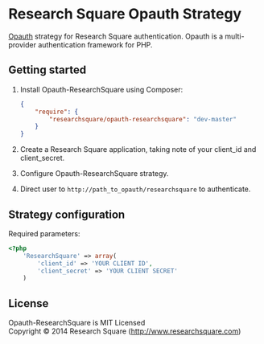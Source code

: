 Research Square Opauth Strategy
===============================

[Opauth][1] strategy for Research Square authentication. Opauth is a multi-provider authentication framework for PHP.

Getting started
----------------
1. Install Opauth-ResearchSquare using Composer:

    ```json
    {
        "require": {
            "researchsquare/opauth-researchsquare": "dev-master"
        }
    }
    ```

2. Create a Research Square application, taking note of your client_id and client_secret.
   
3. Configure Opauth-ResearchSquare strategy.

4. Direct user to `http://path_to_opauth/researchsquare` to authenticate.


Strategy configuration
----------------------

Required parameters:

```php
<?php
    'ResearchSquare' => array(
        'client_id' => 'YOUR CLIENT ID',
        'client_secret' => 'YOUR CLIENT SECRET'
    )
```

License
---------
Opauth-ResearchSquare is MIT Licensed  
Copyright © 2014 Research Square (http://www.researchsquare.com)

[1]: https://github.com/uzyn/opauth
